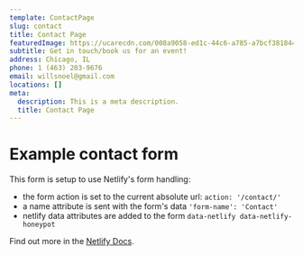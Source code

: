 ```yaml
---
template: ContactPage
slug: contact
title: Contact Page
featuredImage: https://ucarecdn.com/008a9058-ed1c-44c6-a785-a7bcf3818445/
subtitle: Get in touch/book us for an event!
address: Chicago, IL
phone: 1 (463) 203-9676
email: willsnoel@gmail.com
locations: []
meta:
  description: This is a meta description.
  title: Contact Page
---
```


# Example contact form

This form is setup to use Netlify's form handling:

- the form action is set to the current absolute url: `action: '/contact/'`
- a name attribute is sent with the form's data `'form-name': 'Contact'`
- netlify data attributes are added to the form `data-netlify data-netlify-honeypot`

Find out more in the [Netlify Docs](https://www.netlify.com/docs/form-handling/).
